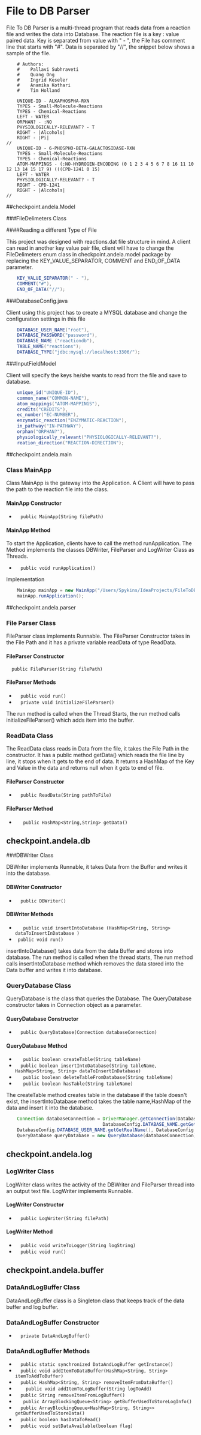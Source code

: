 # File to DB Parser

File To DB Parser is a multi-thread program that reads data from a reaction file and writes the data into Database. The reaction file is a key : value paired data. Key is separated from value with " - ", the File has comment line that starts with "#". Data is separated by "//", the snippet below shows a sample of the file.

```
	# Authors:
	#    Pallavi Subhraveti
	#    Quang Ong
	#    Ingrid Keseler
	#    Anamika Kothari
	#    Tim Holland

	UNIQUE-ID - ALKAPHOSPHA-RXN
	TYPES - Small-Molecule-Reactions
	TYPES - Chemical-Reactions
	LEFT - WATER
	ORPHAN? - :NO
	PHYSIOLOGICALLY-RELEVANT? - T
	RIGHT - |Alcohols|
	RIGHT - |Pi|
//
	UNIQUE-ID - 6-PHOSPHO-BETA-GALACTOSIDASE-RXN
	TYPES - Small-Molecule-Reactions
	TYPES - Chemical-Reactions
	ATOM-MAPPINGS - (:NO-HYDROGEN-ENCODING (0 1 2 3 4 5 6 7 8 16 11 10 12 13 14 15 17 9) (((CPD-1241 0 15)
	LEFT - WATER
	PHYSIOLOGICALLY-RELEVANT? - T
	RIGHT - CPD-1241
	RIGHT - |Alcohols|
//
```

##checkpoint.andela.Model


###FileDelimeters Class

####Reading a different Type of File

This project was designed with reactions.dat file structure in mind. A client can read in another key value pair file, client will have to change the FileDelimeters enum class in checkpoint.andela.model package by replacing the KEY_VALUE_SEPARATOR, COMMENT and END_OF_DATA parameter.

```java
	KEY_VALUE_SEPARATOR(" - "),
  	COMMENT("#"),
  	END_OF_DATA("//");
```

###DatabaseConfig.java

Client using this project has to create a MYSQL database and change the configuration settings in this file

```java
	DATABASE_USER_NAME("root"),
  	DATABASE_PASSWORD("password"),
  	DATABASE_NAME ("reactiondb"),
  	TABLE_NAME("reactions");
  	DATABASE_TYPE("jdbc:mysql://localhost:3306/");
```

###InputFieldModel

Client will specify the keys he/she wants to read from the file and save to  database.

```java
	unique_id("UNIQUE-ID"),
  	common_name("COMMON-NAME"),
  	atom_mappings("ATOM-MAPPINGS"),
  	credits("CREDITS"),
  	ec_number("EC-NUMBER"),
  	enzymatic_reaction("ENZYMATIC-REACTION"),
  	in_pathway("IN-PATHWAY"),
  	orphan("ORPHAN?"),
  	physiologically_relevant("PHYSIOLOGICALLY-RELEVANT?"),
  	reation_direction("REACTION-DIRECTION");

```

##checkpoint.andela.main


### Class MainApp

Class MainApp is the gateway into the Application. A Client will have to pass the path to the reaction file into the class.

#### MainApp Constructor

+ ```  public MainApp(String filePath)```

#### MainApp Method

To start the Application, clients have to call the method runApplication. The Method implements the classes DBWriter, FileParser and LogWriter Class as Threads.

+ ```  public void runApplication()```

Implementation

```java
	MainApp mainApp = new MainApp("/Users/Spykins/IdeaProjects/FileToDBParser/res/reactions.dat");
    mainApp.runApplication();
```

##checkpoint.andela.parser


### File Parser Class

FileParser class implements Runnable. The FileParser Constructor takes in the File Path and it has a private variable readData of type ReadData.

#### FileParser Constructor

```   public FileParser(String filePath) ```

#### FileParser Methods

+ ```   public void run() ```
+ ```   private void initializeFileParser() ```

The run method is called when the Thread Starts, the run method calls initializeFileParser() which adds item into the buffer.


### ReadData Class

The ReadData class reads in Data from the file, it takes the File Path in the constructor. It has a public method getData() which reads the file line by line, it stops when it gets to the end of data. It returns a HashMap of the Key and Value in the data and returns null when it gets to end of file.

#### FileParser Constructor

+ ```   public ReadData(String pathToFile) ```

#### FileParser Method

+ ```   public HashMap<String,String> getData()```

## checkpoint.andela.db

###DBWriter Class

DBWriter implements Runnable, it takes Data from the Buffer and writes it into the database.

#### DBWriter Constructor

+ ```   public DBWriter()  ```

#### DBWriter Methods

+ ```   public void insertIntoDatabase (HashMap<String, String> dataToInsertInDatabase )```
+ ```  public void run() ```

insertIntoDatabase() takes data from the data Buffer and stores into database. The run method is called when the thread starts, The run method calls insertIntoDatabase method which removes the data stored into the Data buffer and writes it into database.

### QueryDatabase Class

QueryDatabase is the class that queries the Database. The QueryDatabase constructor takes in Connection object as a parameter.

#### QueryDatabase Constructor

+ ```  public QueryDatabase(Connection databaseConnection)```

#### QueryDatabase Method

+ ```   public boolean createTable(String tableName)```
+ ```   public boolean insertIntoDatabase(String tableName, HashMap<String, String> dataToInsertInDatabase) ```
+ ```   public boolean deleteTableFromDatabase(String tableName)```
+ ```   public boolean hasTable(String tableName)```

The createTable method creates table in the database if the table doesn't exist, the insertIntoDatabase method takes the table name,HashMap of the data and insert it into the database.

```java
	Connection databaseConnection = DriverManager.getConnection(DatabaseConfig.DATABASE_TYPE.getRealName() +
	                                DatabaseConfig.DATABASE_NAME.getGetRealName(),
	DatabaseConfig.DATABASE_USER_NAME.getGetRealName(), DatabaseConfig.DATABASE_PASSWORD.getGetRealName());
	QueryDatabase queryDatabase = new QueryDatabase(databaseConnection);

```


## checkpoint.andela.log

### LogWriter Class

LogWriter class writes the activity of the DBWriter and FileParser thread into an output text file. LogWriter implements Runnable.

#### LogWriter Constructor

+ ```   public LogWriter(String filePath) ```

#### LogWriter Method

+ ```   public void writeToLogger(String logString) ```
+ ```   public void run() ```

## checkpoint.andela.buffer

### DataAndLogBuffer Class

DataAndLogBuffer class is a Singleton class that keeps track of the data buffer and log buffer.

### DataAndLogBuffer Constructor

+ ```   private DataAndLogBuffer() ```

### DataAndLogBuffer Methods

+ ```   public static synchronized DataAndLogBuffer getInstance() ```
+  ```   public void addItemToDataBuffer(HashMap<String, String> itemToAddToBuffer) ```
+  ```   public HashMap<String, String> removeItemFromDataBuffer() ```
+  ```     public void addItemToLogBuffer(String logToAdd) ```
+  ```   public String removeItemFromLogBuffer() ```
+  ```   public ArrayBlockingQueue<String> getBufferUsedToStoreLogInfo()```
+  ```   public ArrayBlockingQueue<HashMap<String, String>> getBufferUsedToStoreData() ```
+  ```   public boolean hasDataToRead() ```
+  ```   public void setDataAvailable(boolean flag) ```

